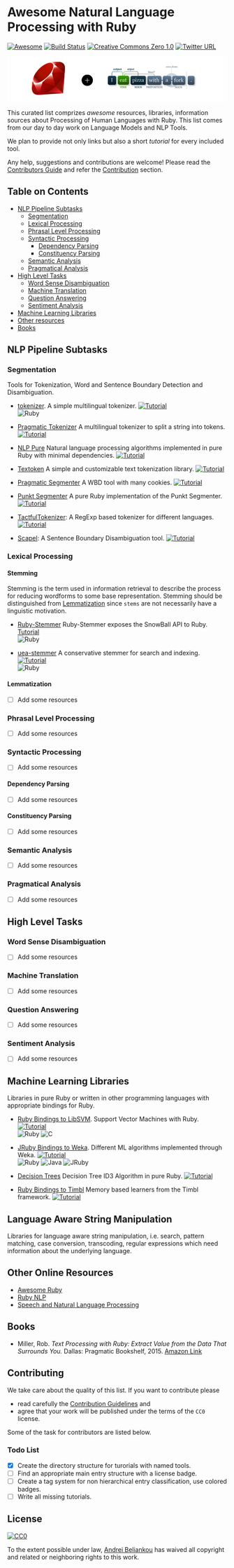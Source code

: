 # Awesome Natural Language Processing with Ruby
[![Awesome](https://cdn.rawgit.com/sindresorhus/awesome/d7305f38d29fed78fa85652e3a63e154dd8e8829/media/badge.svg)](https://github.com/sindresorhus/awesome)
[![Build Status](https://travis-ci.org/arbox/Awesome-Natural-Language-Processing-with-Ruby.svg?branch=master)](https://travis-ci.org/arbox/Awesome-Natural-Language-Processing-with-Ruby)
[![Creative Commons Zero 1.0](http://img.shields.io/badge/License-CC0-green.svg)](https://creativecommons.org/publicdomain/zero/1.0/)
[![Twitter URL](https://img.shields.io/twitter/url/http/shields.io.svg?style=social)](https://twitter.com/intent/tweet?button_hashtag=RubyNLP&text=Look!%20Awesome!&url=https://github.com/arbox/Awesome-Natural-Language-Processing-with-Ruby)

<img src="assets/header.png" />

This curated list comprizes _awesome_ resources, libraries, information sources
about Processing of Human Languages with Ruby. This list comes from our day to day
work on Language Models and NLP Tools.

We plan to provide not only links but also a short _tutorial_ for every included tool.

Any help, suggestions and contributions are welcome!
Please read the [Contributors Guide](CONTRIBUTING.md) and refer
the [Contribution](#contributing) section.

## Table on Contents

* [NLP Pipeline Subtasks](#nlp-pipeline-subtasks)
  * [Segmentation](#segmentation)
  * [Lexical Processing](#lexical-processing)
  * [Phrasal Level Processing](#phrasal-level-processing)
  * [Syntactic Processing](#syntactic-processing)
    * [Dependency Parsing](#dependency-parsing)
    * [Constituency Parsing](#constituency-parsing)
  * [Semantic Analysis](#semantic-analysis)
  * [Pragmatical Analysis](#pragmatic-analysis)
* [High Level Tasks](#high-level-tasks)
  * [Word Sense Disambiguation](#word-sense-disambiguation)
  * [Machine Translation](#machine-translation)
  * [Question Answering](#question-answering)
  * [Sentiment Analysis](#sentiment-analysis)
* [Machine Learning Libraries](#machine-learning-libraries)
* [Other resources](#other-online-resources)
* [Books](#books)

## NLP Pipeline Subtasks

### Segmentation

Tools for Tokenization, Word and Sentence Boundary Detection and Disambiguation.

  * [tokenizer](https://github.com/arbox/tokenizer).
  A simple multilingual tokenizer. [![Tutorial][tutorial-present]](tutorials/tokenizer.md) <br>
  ![Ruby][ruby]

  * [Pragmatic Tokenizer](https://github.com/diasks2/pragmatic_tokenizer)
  A multilingual tokenizer to split a string into tokens. [![Tutorial][tutorial-missing]]()<br>

  * [NLP Pure](https://github.com/parhamr/nlp-pure)
  Natural language processing algorithms implemented in pure Ruby with minimal dependencies.
  [![Tutorial][tutorial-missing]]()<br>

  * [Textoken](https://github.com/manorie/textoken)
  A simple and customizable text tokenization library. [![Tutorial][tutorial-missing]]()<br>

  * [Pragmatic Segmenter](https://github.com/diasks2/pragmatic_segmenter)
  A WBD tool with many cookies. [![Tutorial][tutorial-missing]]()<br>

  * [Punkt Segmenter](https://github.com/lfcipriani/punkt-segmenter)
  A pure Ruby implementation of the Punkt Segmenter. [![Tutorial][tutorial-missing]]()<br>

  * [TactfulTokenizer](https://github.com/zencephalon/Tactful_Tokenizer):
  A RegExp based tokenizer for different languages. [![Tutorial][tutorial-missing]]()<br>

  * [Scapel](https://github.com/louismullie/scalpel):
  A Sentence Boundary Disambiguation tool. [![Tutorial][tutorial-missing]]()<br>

### Lexical Processing

#### Stemming

Stemming is the term used in information retrieval to describe the process for
reducing wordforms to some base representation. Stemming should be distinguished
from [Lemmatization](#lemmatization) since `stems` are not necessarily have
a linguistic motivation.

* [Ruby-Stemmer](https://github.com/aurelian/ruby-stemmer)
  Ruby-Stemmer exposes the SnowBall API to Ruby. [Tutorial](tutorials/ruby-stemmer.md)<br>
  ![Ruby][ruby]

* [uea-stemmer](https://github.com/ealdent/uea-stemmer)
  A conservative stemmer for search and indexing. [![Tutorial][tutorial-missing]]()<br>
  ![Ruby][ruby]

#### Lemmatization
- [ ] Add some resources

### Phrasal Level Processing
- [ ] Add some resources

### Syntactic Processing
- [ ] Add some resources

#### Dependency Parsing
- [ ] Add some resources

#### Constituency Parsing
- [ ] Add some resources

### Semantic Analysis
- [ ] Add some resources

### Pragmatical Analysis
- [ ] Add some resources

## High Level Tasks

### Word Sense Disambiguation
- [ ] Add some resources

### Machine Translation
- [ ] Add some resources

### Question Answering
- [ ] Add some resources

### Sentiment Analysis
- [ ] Add some resources


## Machine Learning Libraries

Libraries in pure Ruby or written in other programming languages with appropriate bindings for Ruby.

* [Ruby Bindings to LibSVM](https://github.com/febeling/rb-libsvm).
  Support Vector Machines with Ruby. [![Tutorial][tutorial-missing]]()<br>
  ![Ruby][ruby] ![C][c]

* [JRuby Bindings to Weka](https://github.com/paulgoetze/weka-jruby).
  Different ML algorithms implemented through Weka. [![Tutorial][tutorial-present]](tutorials/weka-jruby.md) <br>
  ![Ruby][ruby] ![Java][java] ![JRuby][jruby]

* [Decision Trees](https://github.com/igrigorik/decisiontree)
  Decision Tree ID3 Algorithm in pure Ruby. [![Tutorial][tutorial-missing]]()<br>

* [Ruby Bindings to Timbl](https://github.com/maspwr/rtimbl)
  Memory based learners from the Timbl framework. [![Tutorial][tutorial-missing]]()<br>


## Language Aware String Manipulation

Libraries for language aware string manipulation, i.e. search, pattern matching,
case conversion, transcoding, regular expressions which need information about
the underlying language.

## Other Online Resources

* [Awesome Ruby](https://github.com/sdogruyol/awesome-ruby)
* [Ruby NLP](https://github.com/diasks2/ruby-nlp)
* [Speech and Natural Language Processing](https://github.com/edobashira/speech-language-processing)

## Books

*  Miller, Rob. _Text Processing with Ruby: Extract Value from the Data That Surrounds You._
   Dallas: Pragmatic Bookshelf, 2015.
   [Amazon Link](http://www.amazon.com/Text-Processing-Ruby-Extract-Surrounds/dp/1680500708/)


## Contributing

We take care about the quality of this list. If you want to contribute please

- read carefully the [Contribution Guidelines](CONTRIBUTING.md) and
- agree that your work will be published under the terms of the `CC0` license.

Some of the task for contributors are listed below.

### Todo List
* [x] Create the directory structure for turorials with named tools.
* [ ] Find an appropriate main entry structure with a license badge.
* [ ] Create a tag system for non hierarchical entry classification, use colored badges.
* [ ] Write all missing tutorials.

## License

[![CC0](http://mirrors.creativecommons.org/presskit/buttons/88x31/svg/cc-zero.svg)](https://creativecommons.org/publicdomain/zero/1.0/)

To the extent possible under law, [Andrei Beliankou](https://github.com/arbox)
has waived all copyright and related or neighboring rights to this work.


<!--- Links --->
[ruby]: https://img.shields.io/badge/L%3A-Ruby-red.svg
[jruby]: https://img.shields.io/badge/L%3A-JRuby-yellowgreen.svg
[java]: https://img.shields.io/badge/L%3A-Java-yellow.svg
[c]: https://img.shields.io/badge/L%3A-C-brightgreen.svg
[cpp]: https://img.shields.io/badge/L%3A-C%2B%2B-green.svg
[tutorial-present]: https://img.shields.io/badge/Tutorial-%E2%9C%85-green.svg
[tutorial-missing]: https://img.shields.io/badge/Tutorial-%E2%9C%98-lightgrey.svg
